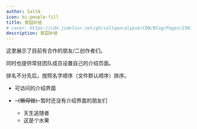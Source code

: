 ```yaml
---
author: SaltA
icon: bi:people-fill
title: 家园补给
# cover: https://cdn.jsdelivr.net/gh/saltapocalypse/CDN/Blog/Pages/230716/Cover.png
description: 家园补给
---
```


<!-- more -->

这里展示了目前有合作的朋友/二创作者们。

同时也提供常驻团队成员设置自己的介绍页面。

排名不分先后，按照名字顺序（文件默认顺序）排序。

- 可访问的介绍界面

<div class="catalog-display-container">
  <Catalog base='/friends/' />
</div>

- ~~（懒得做）~~暂时还没有介绍界面的朋友们

  - 天生追随者
  - 这是个水果